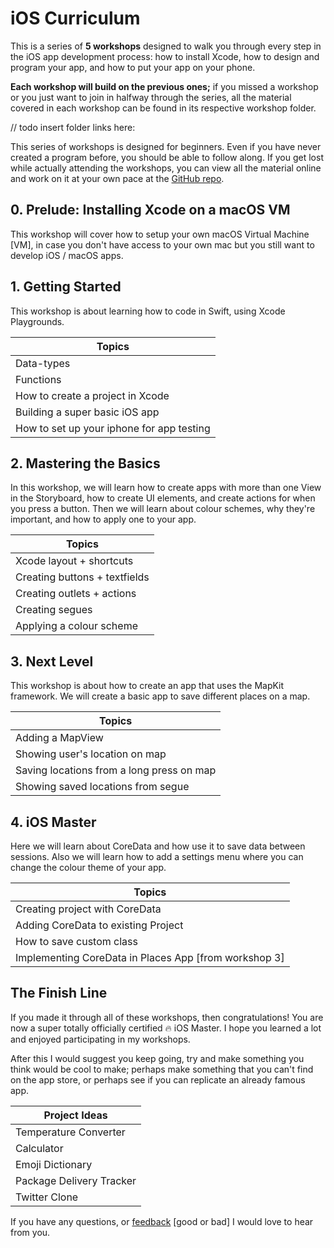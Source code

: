 # iOS Curriculum

This is a series of **5 workshops** designed to walk you through every step in the iOS app development process: how to install Xcode, how to design and program your app, and how to put your app on your phone.

**Each workshop will build on the previous ones;** if you missed a workshop or you just want to join in halfway through the series, all the material covered in each workshop can be found in its respective workshop folder.

// todo insert folder links here:

This series of workshops is designed for beginners. Even if you have never created a program before, you should be able to follow along. If you get lost while actually attending the workshops, you can view all the material online and work on it at your own pace at the [GitHub repo](github.com/riconaranjo/iOS-Curriculum/tree/master).

## 0. Prelude: Installing Xcode on a macOS VM

This workshop will cover how to setup your own macOS Virtual Machine [VM], in case you don't have access to your own mac but you still want to develop iOS / macOS apps.

## 1. Getting Started

This workshop is about learning how to code in Swift, using Xcode Playgrounds.

| Topics                                    |
| ----------------------------------------- |
| Data-types                                |
| Functions                                 |
| How to create a project in Xcode          |
| Building a super basic iOS app            |
| How to set up your iphone for app testing |

## 2. Mastering the Basics

In this workshop, we will learn how to create apps with more than one View in the Storyboard, how to create UI elements, and create actions for when you press a button. Then we will learn about colour schemes, why they're important, and how to apply one to your app.

| Topics                         |
| ------------------------------ |
| Xcode layout + shortcuts       |
| Creating buttons + textfields  |
| Creating outlets + actions     |
| Creating segues                |
| Applying a colour scheme       |

## 3. Next Level

This workshop is about how to create an app that uses the MapKit framework. We will create a basic app to save different places on a map.

| Topics                                    |
| ----------------------------------------- |
| Adding a MapView                          |
| Showing user's location on map            |
| Saving locations from a long press on map |
| Showing saved locations from segue        |

## 4. iOS Master

Here we will learn about CoreData and how use it to save data between sessions. Also we will learn how to add a settings menu where you can change the colour theme of your app.

| Topics                                                |
| ----------------------------------------------------- |
| Creating project with CoreData                        |
| Adding CoreData to existing Project                   |
| How to save custom class                              |
| Implementing CoreData in Places App [from workshop 3] |

## The Finish Line

If you made it through all of these workshops, then congratulations! You are now a super totally officially certified 🔥 iOS Master. I hope you learned a lot and enjoyed participating in my workshops.

After this I would suggest you keep going, try and make something you think would be cool to make; perhaps make something that you can't find on the app store, or perhaps see if you can replicate an already famous app.

| Project Ideas            |
| ------------------------ |
| Temperature Converter    |
| Calculator               |
| Emoji Dictionary         |
| Package Delivery Tracker |
| Twitter Clone            |

If you have any questions, or [feedback]() [good or bad] I would love to hear from you.